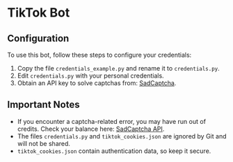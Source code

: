 # TikTok Bot

## Configuration

To use this bot, follow these steps to configure your credentials:

1. Copy the file `credentials_example.py` and rename it to `credentials.py`.
2. Edit `credentials.py` with your personal credentials.
3. Obtain an API key to solve captchas from: [SadCaptcha](https://www.sadcaptcha.com/).

## Important Notes

- If you encounter a captcha-related error, you may have run out of credits. Check your balance here: [SadCaptcha API](https://www.sadcaptcha.com/api/v1/swagger-ui/index.html).
- The files `credentials.py` and `tiktok_cookies.json` are ignored by Git and will not be shared.  
- `tiktok_cookies.json` contain authentication data, so keep it secure.